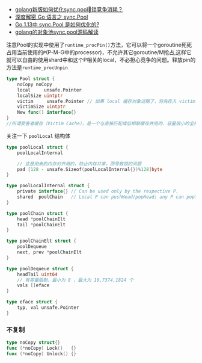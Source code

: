 * [golang新版如何优化sync.pool锁竞争消耗？](http://xiaorui.cc/archives/5878)
* [深度解密 Go 语言之 sync.Pool](https://www.cnblogs.com/qcrao-2018/p/12736031.html)
* [Go 1.13中 sync.Pool 是如何优化的?](https://colobu.com/2019/10/08/how-is-sync-Pool-improved-in-Go-1-13/)
* [golang的对象池sync.pool源码解读](https://zhuanlan.zhihu.com/p/99710992)

注意Pool的实现中使用了`runtime_procPin()`方法，它可以将一个goroutine死死占用当前使用的`P`(P-M-G中的processor)，不允许其它goroutine/M抢占,这样它就可以自由的使用shard中和这个P相关的local，不必担心竞争的问题。释放pin的方法是`runtime_procUnpin`

```go
type Pool struct {
	noCopy noCopy
	local     unsafe.Pointer 
	localSize uintptr  
	victim     unsafe.Pointer // 如果 local 缓存对象过期了，将先存入 victim 中，
	victimSize uintptr  
	New func() interface{}
}
//所谓受害者缓存（Victim Cache），是一个与直接匹配或低相联缓存并用的、容量很小的全相联缓存。当一个数据块被逐出缓存时，并不直接丢弃，而是暂先进入受害者缓存。如果受害者缓存已满，就替换掉其中一项。当进行缓存标签匹配时，在与索引指向标签匹配的同时，并行查看受害者缓存，如果在受害者缓存发现匹配，就将其此数据块与缓存中的不匹配数据块做交换，同时返回给处理器。
```

关注一下 `poolLocal` 结构体
```go
type poolLocal struct {
	poolLocalInternal

	// 这是用来的内存对齐用的，防止内存共享，而导致锁的问题
	pad [128 - unsafe.Sizeof(poolLocalInternal{})%128]byte
}
```
```go
type poolLocalInternal struct {
	private interface{} // Can be used only by the respective P.
	shared  poolChain   // Local P can pushHead/popHead; any P can popTail.
}
```
```go
type poolChain struct {
	head *poolChainElt
	tail *poolChainElt
}
```
```go
type poolChainElt struct {
	poolDequeue
	next, prev *poolChainElt
}
```
```go
type poolDequeue struct {
	headTail uint64
	// 有容量限制，最小为 8 ，最大为 10,7374,1824 个
	vals []eface
}
```
```go
type eface struct {
	typ, val unsafe.Pointer
}
```
### 不复制
```go
type noCopy struct{}
func (*noCopy) Lock()   {}
func (*noCopy) Unlock() {}
```

